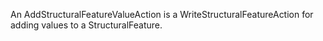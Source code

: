 An AddStructuralFeatureValueAction is a WriteStructuralFeatureAction for adding values to a StructuralFeature.